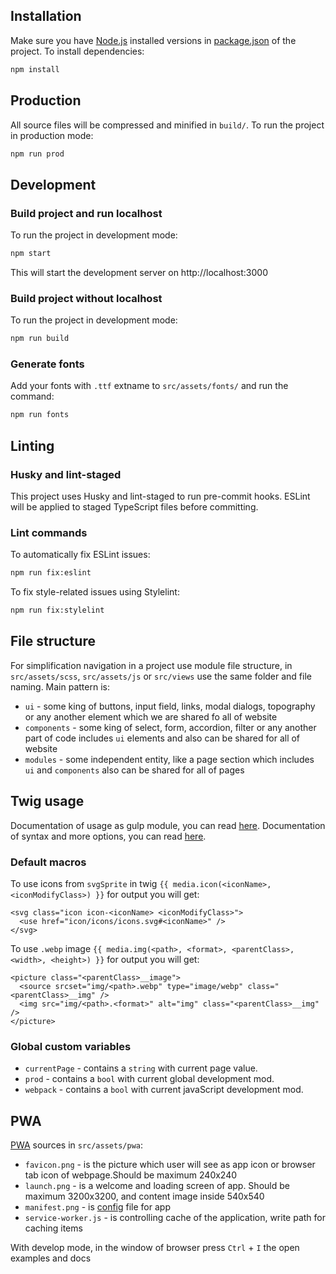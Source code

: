 ## Installation

Make sure you have [Node.js](https://nodejs.org/) installed versions in [package.json](./package.json) of the project.
To install dependencies:

```bash
npm install
```

## Production

All source files will be compressed and minified in ```build/```.
To run the project in production mode:

```bash
npm run prod
```

## Development

### Build project and run localhost

To run the project in development mode:

```bash
npm start
```

This will start the development server on http://localhost:3000

### Build project without localhost

To run the project in development mode:

```bash
npm run build
```

### Generate fonts

Add your fonts with ```.ttf``` extname to ```src/assets/fonts/``` and run the command:

```bash
npm run fonts
```

## Linting

### Husky and lint-staged

This project uses Husky and lint-staged to run pre-commit hooks. ESLint will be applied to staged TypeScript files
before committing.

### Lint commands

To automatically fix ESLint issues:

```bash
npm run fix:eslint
```

To fix style-related issues using Stylelint:

```bash
npm run fix:stylelint
```

## File structure

For simplification navigation in a project use module file structure, in ```src/assets/scss```, ```src/assets/js```
or ```src/views```
use the same folder and file naming. Main pattern is:

- ```ui``` - some king of buttons, input field, links, modal dialogs, topography or any another element which we are
  shared fo all of website
- ```components``` - some king of select, form, accordion, filter or any another part of code includes ```ui``` elements
  and also can be shared for all of website
- ```modules``` - some independent entity, like a page section which includes ```ui``` and ```components``` also can be
  shared for all of pages

## Twig usage

Documentation of usage as gulp module, you can read [here](https://github.com/simon-dt/gulp-twig).
Documentation of syntax and more options, you can read [here](https://twig.symfony.com/doc/3.x/).

### Default macros

To use icons from ```svgSprite``` in twig ```{{ media.icon(<iconName>, <iconModifyClass>) }}``` for output you will get:

```
<svg class="icon icon-<iconName> <iconModifyClass>">
  <use href="icon/icons/icons.svg#<iconName>" />
</svg>
```

To use ```.webp``` image ```{{ media.img(<path>, <format>, <parentClass>, <width>, <height>) }}``` for output you will
get:

```
<picture class="<parentClass>__image">
  <source srcset="img/<path>.webp" type="image/webp" class="<parentClass>__img" />
  <img src="img/<path>.<format>" alt="img" class="<parentClass>__img" />
</picture>
``` 

### Global custom variables

- `currentPage` - contains a `string` with current page value.
- `prod` - contains a `bool` with current global development mod.
- `webpack` - contains a `bool` with current javaScript development mod.

## PWA

[PWA](https://developer.mozilla.org/en-US/docs/Web/Progressive_web_apps) sources in ```src/assets/pwa```:

- ```favicon.png``` - is the picture which user will see as app icon or browser tab icon of webpage.Should be maximum
  240x240
- ```launch.png``` - is a welcome and loading screen of app. Should be maximum 3200x3200, and content image inside
  540x540
- ```manifest.png``` - is [config](https://developer.mozilla.org/en-US/docs/Mozilla/Add-ons/WebExtensions/manifest.json)
  file for app
- ```service-worker.js``` - is controlling cache of the application, write path for caching items

With develop mode, in the window of browser press ```Ctrl``` + ```I``` the open examples and docs 
